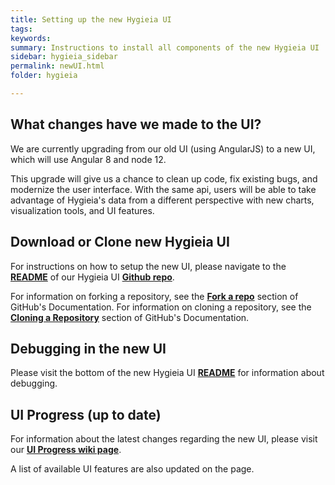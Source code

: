```yaml
---
title: Setting up the new Hygieia UI
tags:
keywords:
summary: Instructions to install all components of the new Hygieia UI
sidebar: hygieia_sidebar
permalink: newUI.html
folder: hygieia

---
```

## What changes have we made to the UI? 

We are currently upgrading from our old UI (using AngularJS) to a new UI, which will use Angular 8 and node 12.

This upgrade will give us a chance to clean up code, fix existing bugs, and modernize the user interface. With the same api, users will be able to take advantage of Hygieia's data from a different perspective with new charts, visualization tools, and UI features.


## Download or Clone new Hygieia UI 

For instructions on how to setup the new UI, please navigate to the [**README**](https://github.com/Hygieia/UI/blob/master/README.md) of our Hygieia UI [**Github repo**](https://github.com/Hygieia/UI). 

For information on forking a repository, see the [**Fork a repo**](https://help.github.com/en/articles/fork-a-repo) section of GitHub's Documentation.  For information on cloning a repository, see the [**Cloning a Repository**](https://help.github.com/articles/cloning-a-repository/) section of GitHub's Documentation.
 
## Debugging in the new UI 

Please visit the bottom of the new Hygieia UI [**README**](https://github.com/Hygieia/UI/blob/master/README.md) for information about debugging.

## UI Progress (up to date)

For information about the latest changes regarding the new UI, please visit our [**UI Progress wiki page**](https://github.com/Hygieia/UI/wiki/UI-Progress).

A list of available UI features are also updated on the page.   
